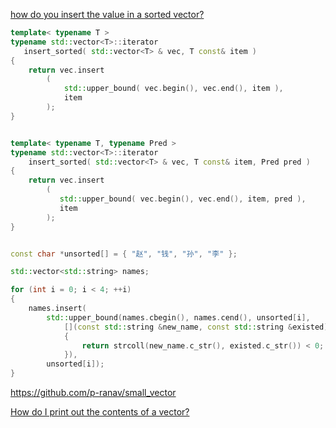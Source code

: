 [how do you insert the value in a sorted vector?](https://stackoverflow.com/questions/15843525/how-do-you-insert-the-value-in-a-sorted-vector)
```cpp
template< typename T >
typename std::vector<T>::iterator 
   insert_sorted( std::vector<T> & vec, T const& item )
{
    return vec.insert
        ( 
            std::upper_bound( vec.begin(), vec.end(), item ),
            item 
        );
}


template< typename T, typename Pred >
typename std::vector<T>::iterator
    insert_sorted( std::vector<T> & vec, T const& item, Pred pred )
{
    return vec.insert
        ( 
           std::upper_bound( vec.begin(), vec.end(), item, pred ),
           item 
        );
}


const char *unsorted[] = { "赵", "钱", "孙", "李" };

std::vector<std::string> names;

for (int i = 0; i < 4; ++i)
{
    names.insert(
        std::upper_bound(names.cbegin(), names.cend(), unsorted[i],
            [](const std::string &new_name, const std::string &existed)
            {
                return strcoll(new_name.c_str(), existed.c_str()) < 0;
            }),
        unsorted[i]);
}

```

https://github.com/p-ranav/small_vector

[How do I print out the contents of a vector?](https://stackoverflow.com/questions/10750057/how-do-i-print-out-the-contents-of-a-vector)


